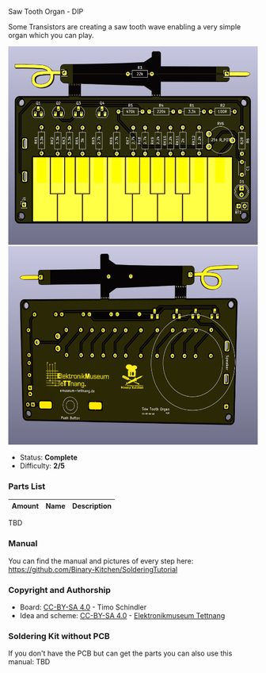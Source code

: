 Saw Tooth Organ - DIP

Some Transistors are creating a saw tooth wave enabling a very simple organ which you can play.

<img src="images/front.png" height=400px alt="Saw Tooth Organ"> <img src="images/back.png" height=400px alt="Saw Tooth Organ">

- Status: **Complete**
- Difficulty: **2/5**

### Parts List

| Amount | Name         | Description                        |
|--------|--------------|------------------------------------|

TBD

### Manual
You can find the manual and pictures of every step here: https://github.com/Binary-Kitchen/SolderingTutorial

### Copyright and Authorship

- Board: [CC-BY-SA 4.0](https://creativecommons.org/licenses/by-sa/4.0/) - Timo Schindler
- Idea and scheme: [CC-BY-SA 4.0](https://creativecommons.org/licenses/by-sa/4.0/) - [Elektronikmuseum Tettnang](http://www.emuseum-tettnang.de/)

### Soldering Kit without PCB
If you don't have the PCB but can get the parts you can also use this manual: TBD
